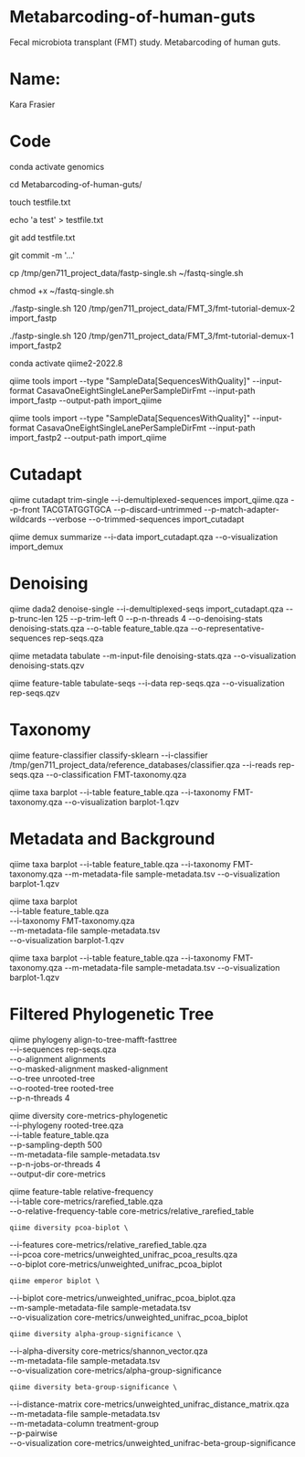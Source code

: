 
# Metabarcoding-of-human-guts
Fecal microbiota transplant (FMT) study. Metabarcoding of human guts.
# Name:
Kara Frasier
# Code 
conda activate genomics

cd Metabarcoding-of-human-guts/

touch testfile.txt

echo 'a test' > testfile.txt

git add testfile.txt

git commit -m '...'

cp  /tmp/gen711_project_data/fastp-single.sh ~/fastq-single.sh

chmod +x ~/fastq-single.sh

 ./fastp-single.sh 120 /tmp/gen711_project_data/FMT_3/fmt-tutorial-demux-2 import_fastp
 
 ./fastp-single.sh 120 /tmp/gen711_project_data/FMT_3/fmt-tutorial-demux-1 import_fastp2
 
conda activate qiime2-2022.8

qiime tools import --type "SampleData[SequencesWithQuality]" --input-format CasavaOneEightSingleLanePerSampleDirFmt --input-path import_fastp --output-path import_qiime

qiime tools import --type "SampleData[SequencesWithQuality]" --input-format CasavaOneEightSingleLanePerSampleDirFmt --input-path import_fastp2 --output-path import_qiime

# Cutadapt
qiime cutadapt trim-single --i-demultiplexed-sequences import_qiime.qza --p-front TACGTATGGTGCA --p-discard-untrimmed --p-match-adapter-wildcards --verbose --o-trimmed-sequences import_cutadapt

qiime demux summarize --i-data import_cutadapt.qza --o-visualization import_demux

# Denoising
qiime dada2 denoise-single --i-demultiplexed-seqs import_cutadapt.qza --p-trunc-len 125 --p-trim-left 0 --p-n-threads 4 --o-denoising-stats denoising-stats.qza --o-table feature_table.qza --o-representative-sequences rep-seqs.qza

qiime metadata tabulate --m-input-file denoising-stats.qza --o-visualization denoising-stats.qzv

qiime feature-table tabulate-seqs --i-data rep-seqs.qza --o-visualization rep-seqs.qzv
# Taxonomy
qiime feature-classifier classify-sklearn --i-classifier /tmp/gen711_project_data/reference_databases/classifier.qza --i-reads rep-seqs.qza --o-classification FMT-taxonomy.qza

qiime taxa barplot --i-table feature_table.qza --i-taxonomy FMT-taxonomy.qza --o-visualization barplot-1.qzv

# Metadata and Background
qiime taxa barplot --i-table feature_table.qza --i-taxonomy FMT-taxonomy.qza --m-metadata-file sample-metadata.tsv --o-visualization barplot-1.qzv

qiime taxa barplot \
    --i-table feature_table.qza \
    --i-taxonomy FMT-taxonomy.qza \
    --m-metadata-file sample-metadata.tsv \
    --o-visualization barplot-1.qzv

qiime taxa barplot --i-table feature_table.qza --i-taxonomy FMT-taxonomy.qza --m-metadata-file sample-metadata.tsv --o-visualization barplot-1.qzv

# Filtered Phylogenetic Tree
  qiime phylogeny align-to-tree-mafft-fasttree \
  --i-sequences rep-seqs.qza \
  --o-alignment alignments \
  --o-masked-alignment masked-alignment \
  --o-tree unrooted-tree \
  --o-rooted-tree rooted-tree \
  --p-n-threads 4
  
  qiime diversity core-metrics-phylogenetic \
  --i-phylogeny rooted-tree.qza \
  --i-table feature_table.qza \
  --p-sampling-depth 500 \
  --m-metadata-file sample-metadata.tsv \
  --p-n-jobs-or-threads 4 \
  --output-dir core-metrics
  
  qiime feature-table relative-frequency \
  --i-table core-metrics/rarefied_table.qza \
  --o-relative-frequency-table core-metrics/relative_rarefied_table
  
    qiime diversity pcoa-biplot \
  --i-features core-metrics/relative_rarefied_table.qza \
  --i-pcoa core-metrics/unweighted_unifrac_pcoa_results.qza \
  --o-biplot core-metrics/unweighted_unifrac_pcoa_biplot
  
    qiime emperor biplot \
  --i-biplot core-metrics/unweighted_unifrac_pcoa_biplot.qza \
  --m-sample-metadata-file sample-metadata.tsv \
  --o-visualization core-metrics/unweighted_unifrac_pcoa_biplot
  
    qiime diversity alpha-group-significance \
  --i-alpha-diversity core-metrics/shannon_vector.qza \
  --m-metadata-file sample-metadata.tsv \
  --o-visualization core-metrics/alpha-group-significance
  
    qiime diversity beta-group-significance \
  --i-distance-matrix core-metrics/unweighted_unifrac_distance_matrix.qza \
  --m-metadata-file sample-metadata.tsv \
  --m-metadata-column treatment-group \
  --p-pairwise \
  --o-visualization core-metrics/unweighted_unifrac-beta-group-significance
  
  
  
